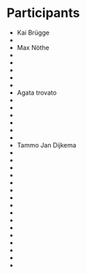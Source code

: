 # Participants
* Kai Brügge
*
* Max Nöthe
*
*
*
*
*
* Agata trovato
*
*
*
*
*
*
* Tammo Jan Dijkema
*
*
*
*
*
*
*
*
*
*
*
*
*
*
*
*
